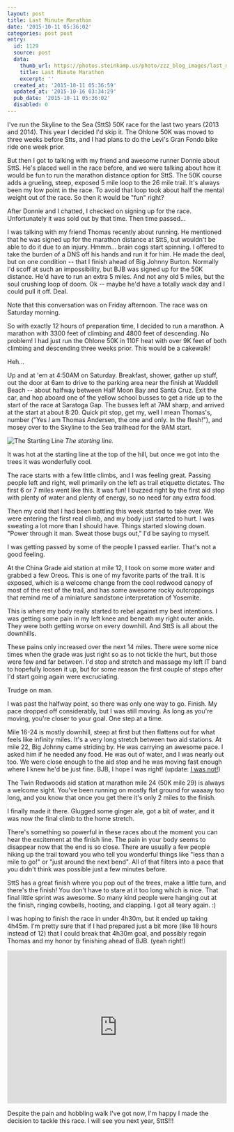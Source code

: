 ```yaml
---
layout: post
title: Last Minute Marathon
date: '2015-10-11 05:36:02'
categories: post post
entry:
  id: 1129
  source: post
  data:
    thumb_url: https://photos.steinkamp.us/photo/zzz_blog_images/last_minute_marathon-2015SttS.jpg?size=300x300&crop
    title: Last Minute Marathon
    excerpt: ''
  created_at: '2015-10-11 05:36:59'
  updated_at: '2015-10-16 03:34:29'
  pub_date: '2015-10-11 05:36:02'
  disabled: 0
---
```

I've run the Skyline to the Sea (SttS) 50K race for the last two years (2013 and 2014). This year I decided I'd skip it. The Ohlone 50K was moved to three weeks before Stts, and I had plans to do the Levi's Gran Fondo bike ride one week prior.

But then I got to talking with my friend and awesome runner Donnie about SttS. He's placed well in the race before, and we were talking about how it would be fun to run the marathon distance option for SttS. The 50K course adds a grueling, steep, exposed 5 mile loop to the 26 mile trail. It's always been my low point in the race. To avoid that loop took about half the mental weight out of the race. So then it would be "fun" right?

After Donnie and I chatted, I checked on signing up for the race. Unfortunately it was sold out by that time. Then time passed...

I was talking with my friend Thomas recently about running. He mentioned that he was signed up for the marathon distance at SttS, but wouldn't be able to do it due to an injury. Hmmm... brain cogs start spinning. I offered to take the burden of a DNS off his hands and run it for him. He made the deal, but on one condition -- that I finish ahead of Big Johnny Burton. Normally I'd scoff at such an impossibility, but BJB was signed up for the 50K distance. He'd have to run an extra 5 miles. And not any old 5 miles, but the soul crushing loop of doom. Ok -- maybe he'd have a totally wack day and I could pull it off. Deal.

Note that this conversation was on Friday afternoon. The race was on Saturday morning.

So with exactly 12 hours of preparation time, I decided to run a marathon. A marathon with 3300 feet of climbing and 4800 feet of descending. No problem! I had just run the Ohlone 50K in 110F heat with over 9K feet of both climbing and descending three weeks prior. This would be a cakewalk!

Heh...

Up and at 'em at 4:50AM on Saturday. Breakfast, shower, gather up stuff, out the door at 6am to drive to the parking area near the finish at Waddell Beach -- about halfway between Half Moon Bay and Santa Cruz. Exit the car, and hop aboard one of the yellow school busses to get a ride up to the start of the race at Saratoga Gap. The busses left at 7AM sharp, and arrived at the start at about 8:20. Quick pit stop, get my, well I mean Thomas's, number ("Yes *I* am Thomas Andersen, the one and only. In the flesh!"), and mosey over to the Skyline to the Sea trailhead for the 9AM start.

![The Starting Line](https://photos.steinkamp.us/photo/zzz_blog_images/last_minute_marathon-2015SttS.jpg?size=1600x1600)
<em>The starting line.</em>

It was hot at the starting line at the top of the hill, but once we got into the trees it was wonderfully cool.

The race starts with a few little climbs, and I was feeling great. Passing people left and right, well primarily on the left as trail etiquette dictates. The first 6 or 7 miles went like this. It was fun! I buzzed right by the first aid stop with plenty of water and plenty of energy, so no need for any extra food.

Then my cold that I had been battling this week started to take over. We were entering the first real climb, and my body just started to hurt. I was sweating a lot more than I should have. Things started slowing down. "Power through it man. Sweat those bugs out," I'd be saying to myself.

I was getting passed by some of the people I passed earlier. That's not a good feeling.

At the China Grade aid station at mile 12, I took on some more water and grabbed a few Oreos. This is one of my favorite parts of the trail. It is exposed, which is a welcome change from the cool redwood canopy of most of the rest of the trail, and has some awesome rocky outcroppings that remind me of a miniature sandstone interpretation of Yosemite.

This is where my body really started to rebel against my best intentions. I was getting some pain in my left knee and beneath my right outer ankle. They were both getting worse on every downhill. And SttS is all about the downhills.

These pains only increased over the next 14 miles. There were some nice times when the grade was just right so as to not tickle the hurt, but those were few and far between. I'd stop and stretch and massage my left IT band to hopefully loosen it up, but for some reason the first couple of steps after I'd start going again were excruciating.

Trudge on man.

I was past the halfway point, so there was only one way to go. Finish. My pace dropped off considerably, but I was still moving. As long as you're moving, you're closer to your goal. One step at a time.

Mile 16-24 is mostly downhill, steep at first but then flattens out for what feels like infinity miles. It's a very long stretch between two aid stations. At mile 22, Big Johnny came striding by. He was carrying an awesome pace. I asked him if he needed any food. He was out of water, and I was nearly out too. We were close enough to the aid stop and he was moving fast enough where I knew he'd be just fine. BJB, I hope I was right!
(update: <a href="http://runningjohn.blogspot.com/2015/10/2015-skyline-to-sea-50k-race-report.html">I was not!</a>)

The Twin Redwoods aid station at marathon mile 24 (50K mile 29) is always a welcome sight. You've been running on mostly flat ground for waaaay too long, and you know that once you get there it's only 2 miles to the finish.

I finally made it there. Glugged some ginger ale, got a bit of water, and it was now the final climb to the home stretch.

There's something so powerful in these races about the moment you can hear the excitement at the finish line. The pain in your body seems to disappear now that the end is so close. There are usually a few people hiking up the trail toward you who tell you wonderful things like "less than a mile to go!" or "just around the next bend". All of that filters into a pace that you didn't think was possible just a few minutes before.

SttS has a great finish where you pop out of the trees, make a little turn, and there's the finish! You don't have to stare at it too long which is nice. That final little sprint was awesome. So many kind people were hanging out at the finish, ringing cowbells, hooting, and clapping. I got all teary again. :)

I was hoping to finish the race in under 4h30m, but it ended up taking 4h45m. I'm pretty sure that if I had prepared just a bit more (like 18 hours instead of 12) that I could break that 4h30m goal, and possibly regain Thomas and my honor by finishing ahead of BJB. (yeah right!)

<div class="embed-responsive embed-responsive-16by9">
<iframe width='100%' height='350' frameborder='0' allowtransparency='true' scrolling='no' src='https://www.strava.com/activities/410379500/embed/6157c9038765f0d5e34f445cf46a0ec061d6ae4c'></iframe>
</div>

Despite the pain and hobbling walk I've got now, I'm happy I made the decision to tackle this race. I will see you next year, SttS!!!
